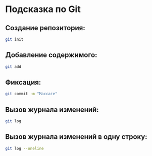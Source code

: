 # Подсказка по Git

## Создание репозитория:
```sh
git init
```

## Добавление содержимого:
```sh
git add
```

## Фиксация:
```sh
git commit -m "Массаге"
```

## Вызов журнала изменений:
```sh
git log
```

## Вызов журнала изменений в одну строку:
```sh
git log --oneline
```

